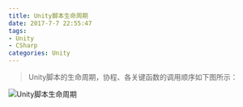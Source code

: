 ```yaml
---
title: Unity脚本生命周期
date: 2017-7-7 22:55:47
tags: 
- Unity
- CSharp
categories: Unity
---
```


> Unity脚本的生命周期，协程、各关键函数的调用顺序如下图所示：

<!--more-->

![Unity脚本生命周期](/images/20170707_monobehaviour_flowchart.svg)